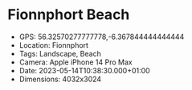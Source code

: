 # Fionnphort Beach

- GPS: 56.32570277777778,-6.367844444444444
- Location: Fionnphort
- Tags: Landscape, Beach
- Camera: Apple iPhone 14 Pro Max
- Date: 2023-05-14T10:38:30.000+01:00
- Dimensions: 4032x3024
